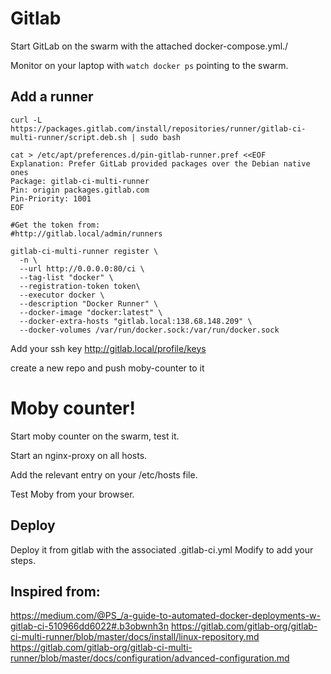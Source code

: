# Gitlab

Start GitLab on the swarm with the attached docker-compose.yml./

Monitor on your laptop with `watch docker ps` pointing to the swarm.

## Add a runner

```
curl -L https://packages.gitlab.com/install/repositories/runner/gitlab-ci-multi-runner/script.deb.sh | sudo bash

cat > /etc/apt/preferences.d/pin-gitlab-runner.pref <<EOF
Explanation: Prefer GitLab provided packages over the Debian native ones
Package: gitlab-ci-multi-runner
Pin: origin packages.gitlab.com
Pin-Priority: 1001
EOF

#Get the token from:
#http://gitlab.local/admin/runners

gitlab-ci-multi-runner register \
  -n \
  --url http://0.0.0.0:80/ci \
  --tag-list "docker" \
  --registration-token token\
  --executor docker \
  --description "Docker Runner" \
  --docker-image "docker:latest" \
  --docker-extra-hosts "gitlab.local:138.68.148.209" \
  --docker-volumes /var/run/docker.sock:/var/run/docker.sock
```

Add your ssh key
http://gitlab.local/profile/keys

create a new repo and push moby-counter to it

# Moby counter!

Start moby counter on the swarm, test it.

Start an nginx-proxy on all hosts.

Add the relevant entry on your /etc/hosts file.

Test Moby from your browser.

## Deploy

Deploy it from gitlab with the associated .gitlab-ci.yml
Modify to add your steps.


## Inspired from:

https://medium.com/@PS_/a-guide-to-automated-docker-deployments-w-gitlab-ci-510966dd6022#.b3obwnh3n
https://gitlab.com/gitlab-org/gitlab-ci-multi-runner/blob/master/docs/install/linux-repository.md
https://gitlab.com/gitlab-org/gitlab-ci-multi-runner/blob/master/docs/configuration/advanced-configuration.md
